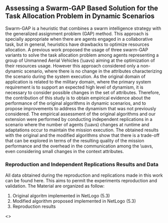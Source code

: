 ## Assessing a Swarm-GAP Based Solution for the Task Allocation Problem in Dynamic Scenarios

Swarm-GAP is a heuristic that combines a swarm intelligence strategy with the generalized assignment problem (GAP) method. This approach is specially appropriate when there are agents engaged in a collaborative task, but in general, heuristics have drawbacks to optimize resources allocation. A previous work proposed the usage of three swarm-GAP variants to solve the task allocation problem among agents representing a group of Unmanned Aerial Vehicles (\uavs) aiming at the optimization of their resources usage. However this approach considered only a non-dynamic scenario, where there is no change in the attributes characterizing the scenario during the system execution. As the original domain of application is related to the military domain, where the primary system requirement is to support an expected high level of dynamism, it is necessary to consider possible changes in the set of attributes. Therefore, the contribution of this study is to obtain empirical evidence about the performance of the original algorithms in dynamic scenarios, and to propose improvements to address the dynamism that was not previously considered. The empirical assessment of the original algorithms and our extension were performed by conducting independent replications in a scenario where the number of agents (\uavs) changes at runtime and adaptations occur to maintain the mission execution. The obtained results with the original and the modified algorithms show that there is a trade-off that can be explored in terms of the resulting quality of the mission performance and the overhead in the communication among the \uavs, even considering small changes in the context attributes. 

### Reproduction and Independent Replications Results and Data

All data obtained during the reproduction and replications made in this work can be found here. This aims to permit the experiments reproduction and validation.
The Material are organized as follow:
1. Original algoritm implemented in NetLogo (5.3)
2. Modified algorithm proposed implemented in NetLogo (5.3)
3. Reproduction results

<<Under construction>>
